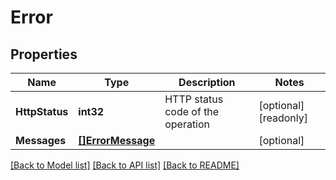 # Error

## Properties

Name | Type | Description | Notes
------------ | ------------- | ------------- | -------------
**HttpStatus** | **int32** | HTTP status code of the operation | [optional] [readonly] 
**Messages** | [**[]ErrorMessage**](ErrorMessage.md) |  | [optional] 

[[Back to Model list]](../README.md#documentation-for-models) [[Back to API list]](../README.md#documentation-for-api-endpoints) [[Back to README]](../README.md)


